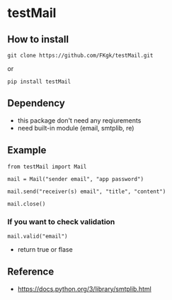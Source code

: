 # testMail

## How to install
```
git clone https://github.com/FKgk/testMail.git
```
or
```
pip install testMail
```

## Dependency
- this package don't need any reqiurements
- need built-in module (email, smtplib, re)

## Example
```
from testMail import Mail

mail = Mail("sender email", "app password")

mail.send("receiver(s) email", "title", "content")

mail.close()
```

### If you want to check validation
```
mail.valid("email")
```
- return true or flase

## Reference
- https://docs.python.org/3/library/smtplib.html
